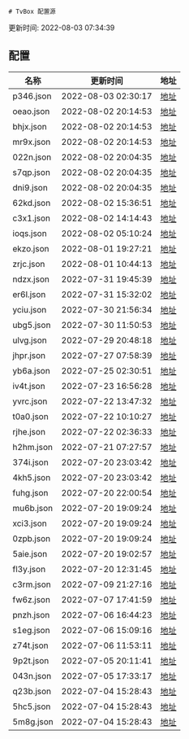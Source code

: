
    # TvBox 配置源

  更新时间: 2022-08-03 07:34:39

  
## 配置

|   名称  | 更新时间  |地址  |
|  ----  | ----  |----  |
|  p346.json | 2022-08-03 02:30:17 |[地址](http://rfz5lpevu.hn-bkt.clouddn.com/tv/p346.json) |
|  oeao.json | 2022-08-02 20:14:53 |[地址](http://rfz5lpevu.hn-bkt.clouddn.com/tv/oeao.json) |
|  bhjx.json | 2022-08-02 20:14:53 |[地址](http://rfz5lpevu.hn-bkt.clouddn.com/tv/bhjx.json) |
|  mr9x.json | 2022-08-02 20:14:53 |[地址](http://rfz5lpevu.hn-bkt.clouddn.com/tv/mr9x.json) |
|  022n.json | 2022-08-02 20:04:35 |[地址](http://rfz5lpevu.hn-bkt.clouddn.com/tv/022n.json) |
|  s7qp.json | 2022-08-02 20:04:35 |[地址](http://rfz5lpevu.hn-bkt.clouddn.com/tv/s7qp.json) |
|  dni9.json | 2022-08-02 20:04:35 |[地址](http://rfz5lpevu.hn-bkt.clouddn.com/tv/dni9.json) |
|  62kd.json | 2022-08-02 15:36:51 |[地址](http://rfz5lpevu.hn-bkt.clouddn.com/tv/62kd.json) |
|  c3x1.json | 2022-08-02 14:14:43 |[地址](http://rfz5lpevu.hn-bkt.clouddn.com/tv/c3x1.json) |
|  ioqs.json | 2022-08-02 05:10:24 |[地址](http://rfz5lpevu.hn-bkt.clouddn.com/tv/ioqs.json) |
|  ekzo.json | 2022-08-01 19:27:21 |[地址](http://rfz5lpevu.hn-bkt.clouddn.com/tv/ekzo.json) |
|  zrjc.json | 2022-08-01 10:44:13 |[地址](http://rfz5lpevu.hn-bkt.clouddn.com/tv/zrjc.json) |
|  ndzx.json | 2022-07-31 19:45:39 |[地址](http://rfz5lpevu.hn-bkt.clouddn.com/tv/ndzx.json) |
|  er6l.json | 2022-07-31 15:32:02 |[地址](http://rfz5lpevu.hn-bkt.clouddn.com/tv/er6l.json) |
|  yciu.json | 2022-07-30 21:56:34 |[地址](http://rfz5lpevu.hn-bkt.clouddn.com/tv/yciu.json) |
|  ubg5.json | 2022-07-30 11:50:53 |[地址](http://rfz5lpevu.hn-bkt.clouddn.com/tv/ubg5.json) |
|  ulvg.json | 2022-07-29 20:48:18 |[地址](http://rfz5lpevu.hn-bkt.clouddn.com/tv/ulvg.json) |
|  jhpr.json | 2022-07-27 07:58:39 |[地址](http://rfz5lpevu.hn-bkt.clouddn.com/tv/jhpr.json) |
|  yb6a.json | 2022-07-25 02:30:51 |[地址](http://rfz5lpevu.hn-bkt.clouddn.com/tv/yb6a.json) |
|  iv4t.json | 2022-07-23 16:56:28 |[地址](http://rfz5lpevu.hn-bkt.clouddn.com/tv/iv4t.json) |
|  yvrc.json | 2022-07-22 13:47:32 |[地址](http://rfz5lpevu.hn-bkt.clouddn.com/tv/yvrc.json) |
|  t0a0.json | 2022-07-22 10:10:27 |[地址](http://rfz5lpevu.hn-bkt.clouddn.com/tv/t0a0.json) |
|  rjhe.json | 2022-07-22 02:36:33 |[地址](http://rfz5lpevu.hn-bkt.clouddn.com/tv/rjhe.json) |
|  h2hm.json | 2022-07-21 07:27:57 |[地址](http://rfz5lpevu.hn-bkt.clouddn.com/tv/h2hm.json) |
|  374i.json | 2022-07-20 23:03:42 |[地址](http://rfz5lpevu.hn-bkt.clouddn.com/tv/374i.json) |
|  4kh5.json | 2022-07-20 23:03:42 |[地址](http://rfz5lpevu.hn-bkt.clouddn.com/tv/4kh5.json) |
|  fuhg.json | 2022-07-20 22:00:54 |[地址](http://rfz5lpevu.hn-bkt.clouddn.com/tv/fuhg.json) |
|  mu6b.json | 2022-07-20 19:09:24 |[地址](http://rfz5lpevu.hn-bkt.clouddn.com/tv/mu6b.json) |
|  xci3.json | 2022-07-20 19:09:24 |[地址](http://rfz5lpevu.hn-bkt.clouddn.com/tv/xci3.json) |
|  0zpb.json | 2022-07-20 19:09:24 |[地址](http://rfz5lpevu.hn-bkt.clouddn.com/tv/0zpb.json) |
|  5aie.json | 2022-07-20 19:02:57 |[地址](http://rfz5lpevu.hn-bkt.clouddn.com/tv/5aie.json) |
|  fl3y.json | 2022-07-20 12:31:45 |[地址](http://rfz5lpevu.hn-bkt.clouddn.com/tv/fl3y.json) |
|  c3rm.json | 2022-07-09 21:27:16 |[地址](http://rfz5lpevu.hn-bkt.clouddn.com/tv/c3rm.json) |
|  fw6z.json | 2022-07-07 17:41:59 |[地址](http://rfz5lpevu.hn-bkt.clouddn.com/tv/fw6z.json) |
|  pnzh.json | 2022-07-06 16:44:23 |[地址](http://rfz5lpevu.hn-bkt.clouddn.com/tv/pnzh.json) |
|  s1eg.json | 2022-07-06 15:09:16 |[地址](http://rfz5lpevu.hn-bkt.clouddn.com/tv/s1eg.json) |
|  z74t.json | 2022-07-06 11:53:11 |[地址](http://rfz5lpevu.hn-bkt.clouddn.com/tv/z74t.json) |
|  9p2t.json | 2022-07-05 20:11:41 |[地址](http://rfz5lpevu.hn-bkt.clouddn.com/tv/9p2t.json) |
|  043n.json | 2022-07-05 17:33:17 |[地址](http://rfz5lpevu.hn-bkt.clouddn.com/tv/043n.json) |
|  q23b.json | 2022-07-04 15:28:43 |[地址](http://rfz5lpevu.hn-bkt.clouddn.com/tv/q23b.json) |
|  5hc5.json | 2022-07-04 15:28:43 |[地址](http://rfz5lpevu.hn-bkt.clouddn.com/tv/5hc5.json) |
|  5m8g.json | 2022-07-04 15:28:43 |[地址](http://rfz5lpevu.hn-bkt.clouddn.com/tv/5m8g.json) |
  
    